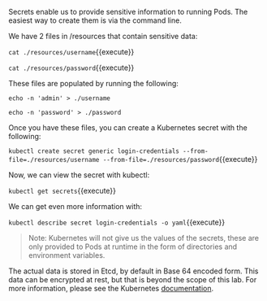 Secrets enable us to provide sensitive information to running Pods. The easiest way to create them is via the command line.

We have 2 files in /resources that contain sensitive data:

`cat ./resources/username`{{execute}}

`cat ./resources/password`{{execute}}

These files are populated by running the following:

`echo -n 'admin' > ./username`

`echo -n 'password' > ./password`

Once you have these files, you can create a Kubernetes secret with the following:

`kubectl create secret generic login-credentials --from-file=./resources/username --from-file=./resources/password`{{execute}}

Now, we can view the secret with kubectl:

`kubectl get secrets`{{execute}}

We can get even more information with:

`kubectl describe secret login-credentials -o yaml`{{execute}}

> Note: Kubernetes will not give us the values of the secrets, these are only provided to Pods at runtime in the form of directories and environment variables.

The actual data is stored in Etcd, by default in Base 64 encoded form. This data can be encrypted at rest, but that is beyond the scope of this lab. For more information, please see the Kubernetes [documentation](https://kubernetes.io/docs/tasks/administer-cluster/encrypt-data/).
